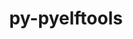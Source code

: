 ---
title: "py-pyelftools"
layout: cache
categories: [package, v0.19]
meta: {"versions": ["0.26"], "compilers": ["gcc@=11.1.0", "oneapi@=2022.1.0"], "oss": ["ubuntu20.04"], "platforms": ["linux"], "targets": ["x86_64"], "stacks": ["e4s", "e4s-oneapi"], "num_specs": 2, "num_specs_by_stack": {"e4s": 1, "e4s-oneapi": 1}}
spec_details: [{"hash": "tkkrbb6tsiy6ad6yvegnk244km45lag5", "compiler": "gcc@=11.1.0", "versions": ["0.26"], "os": "ubuntu20.04", "platform": "linux", "target": "x86_64", "variants": ["build_system=python_pip"], "stacks": ["e4s"], "size": "-", "tarball": "https://binaries.spack.io/releases/v0.19/build_cache/linux-ubuntu20.04-x86_64/gcc-11.1.0/py-pyelftools-0.26/linux-ubuntu20.04-x86_64-gcc-11.1.0-py-pyelftools-0.26-tkkrbb6tsiy6ad6yvegnk244km45lag5.spack"}, {"hash": "svmbcuyr5loj73azmxw3wsfquwxhtvs2", "compiler": "oneapi@=2022.1.0", "versions": ["0.26"], "os": "ubuntu20.04", "platform": "linux", "target": "x86_64", "variants": ["build_system=python_pip"], "stacks": ["e4s-oneapi"], "size": "-", "tarball": "https://binaries.spack.io/releases/v0.19/build_cache/linux-ubuntu20.04-x86_64/oneapi-2022.1.0/py-pyelftools-0.26/linux-ubuntu20.04-x86_64-oneapi-2022.1.0-py-pyelftools-0.26-svmbcuyr5loj73azmxw3wsfquwxhtvs2.spack"}]
---